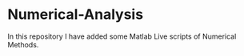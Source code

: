 # Numerical-Analysis
In this repository I have added some Matlab Live scripts of Numerical Methods.

